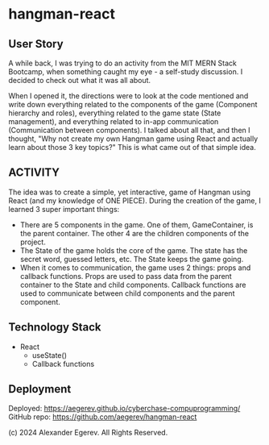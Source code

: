 # hangman-react

## User Story
A while back, I was trying to do an activity from the MIT MERN Stack Bootcamp, when something caught my eye - a self-study discussion. I decided to check out what it was all about.

When I opened it, the directions were to look at the code mentioned and write down everything related to the components of the game (Component hierarchy and roles), everything related to the game state (State management), and everything related to in-app communication (Communication between components). I talked about all that, and then I thought, "Why not create my own Hangman game using React and actually learn about those 3 key topics?" This is what came out of that simple idea. 

## ACTIVITY
The idea was to create a simple, yet interactive, game of Hangman using React (and my knowledge of ONE PIECE). During the creation of the game, I learned 3 super important things:
* There are 5 components in the game. One of them, GameContainer, is the parent container. The other 4 are the children components of the project. 
* The State of the game holds the core of the game. The state has the secret word, guessed letters, etc. The State keeps the game going.
* When it comes to communication, the game uses 2 things: props and callback functions. Props are used to pass data from the parent container to the State and child components. Callback functions are used to communicate between child components and the parent component. 

## Technology Stack
* React
  * useState()
  * Callback functions

## Deployment
Deployed: https://aegerev.github.io/cyberchase-compuprogramming/
GitHub repo: https://github.com/aegerev/hangman-react

(c) 2024 Alexander Egerev. All Rights Reserved.


